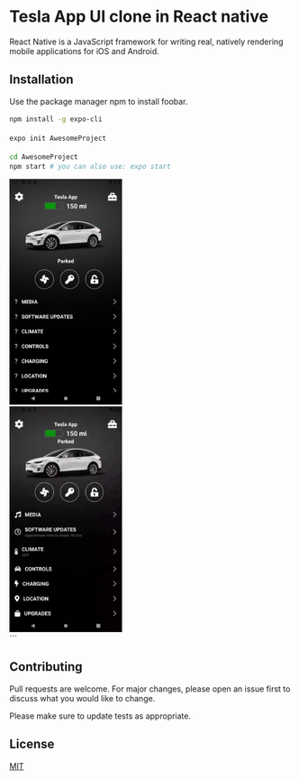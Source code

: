 # Tesla App UI clone in React native

React Native is a JavaScript framework for writing real, natively rendering mobile applications for iOS and Android.

## Installation

Use the package manager npm to install foobar.

```bash
npm install -g expo-cli 

expo init AwesomeProject

cd AwesomeProject
npm start # you can also use: expo start
```
<div>
  <div>
    <img src="https://github.com/Manoj-36/TeslaApp-clone-React-native/blob/master/screenshots/Screenshot_1636313715.png" width="200" height="400" />
  </div>
  <div>
    <img src="https://github.com/Manoj-36/TeslaApp-clone-React-native/blob/master/screenshots/ezgif.com-gif-maker.gif" width="200" height="400" />
  </div>
</div>
```

## Contributing
Pull requests are welcome. For major changes, please open an issue first to discuss what you would like to change.

Please make sure to update tests as appropriate.

## License
[MIT](https://choosealicense.com/licenses/mit/)
